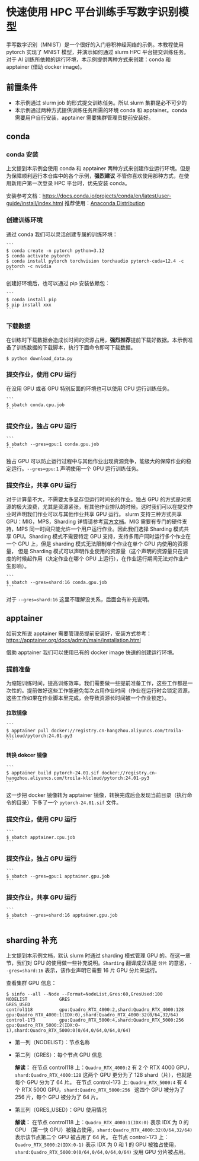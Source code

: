 # 快速使用 HPC 平台训练手写数字识别模型

手写数字识别（MNIST）是一个很好的入门卷积神经网络的示例。本教程使用 pytorch 实现了 MNIST 模型，并演示如何通过 slurm HPC 平台提交训练任务。
对于 AI 训练所依赖的运行环境，本示例提供两种方式来创建：conda 和 apptainer (借助 docker image)。

## 前置条件

* 本示例通过 slurm job 的形式提交训练任务。所以 slurm 集群是必不可少的
* 本示例通过两种方式提供训练任务所需的环境 conda 和 apptainer。conda 需要用户自行安装，apptainer 需要集群管理员提前安装好。

## conda

### conda 安装

上文提到本示例会使用 conda 和 apptainer 两种方式来创建作业运行环境。但是为保障顺利运行本仓库中的各个示例，**强烈建议** 不管你喜欢使用那种方式，在使用新用户第一次登录 HPC 平台时，优先安装 conda。

安装参考文档：https://docs.conda.io/projects/conda/en/latest/user-guide/install/index.html
推荐使用：[Anaconda Distribution](https://www.anaconda.com/download)

### 创建训练环境

通过 conda 我们可以灵活创建专属的训练环境：

    ```
    $ conda create -n pytorch python=3.12
    $ conda activate pytorch
    $ conda install pytorch torchvision torchaudio pytorch-cuda=12.4 -c pytorch -c nvidia
    ```

创建好环境后，也可以通过 pip 安装依赖包：

    ```
    $ conda install pip
    $ pip install xxx
    ```

### 下载数据

在训练时下载数据会造成长时间的资源占用，**强烈推荐**提前下载好数据。本示例准备了训练数据的下载脚本，执行下面命令即可下载数据。

```
$ python download_data.py
```

### 提交作业，使用 CPU 运行

在没用 GPU 或者 GPU 特别反面的环境也可以使用 CPU 运行训练任务。

    ```
    $ sbatch conda.cpu.job
    ```

### 提交作业，独占 GPU 运行

    ```
    $ sbatch --gres=gpu:1 conda.gpu.job
    ```

独占 GPU 可以防止运行过程中与其他作业出现资源竞争，能极大的保障作业的稳定运行。`--gres=gpu:1` 声明使用一个 GPU 运行训练任务。

### 提交作业，共享 GPU 运行

对于计算量不大，不需要太多显存但运行时间长的作业。独占 GPU 的方式是对资源的极大浪费，尤其是资源紧张，有其他作业排队的时候。这时我们可以在提交作业时声明我们作业可以与其他作业共享 GPU 运行。
slurm 支持三种方式共享 GPU：MIG，MPS，Sharding 详情请参考[官方文档](https://slurm.schedmd.com/gres.html)。MIG 需要有专门的硬件支持，MPS 同一时间只能允许一个用户运行作业。因此我们选择
Sharding 模式共享 GPU。Sharding 模式不需要特定 GPU 支持，支持多用户同时运行多个作业在一个 GPU 上，但是 sharding 模式无法限制单个作业在单个 GPU 内使用的资源量，
但是 Sharding 模式可以声明作业使用的资源量（这个声明的资源量只在调度的时候起作用（决定作业在哪个 GPU 上运行），在作业运行期间无法对作业产生影响）。

    ```
    $ sbatch --gres=shard:16 conda.gpu.job
    ```

对于 `--gres=shard:16` 这里不理解没关系，后面会有补充说明。

## apptainer

如前文所说 apptainer 需要管理员提前安装好，安装方式参考：https://apptainer.org/docs/admin/main/installation.html

借助 apptainer 我们可以使用已有的 docker image 快速的创建运行环境。

### 提前准备

为缩短训练时间，提高训练效率。我们需要做一些提前准备工作，这些工作都是一次性的。提前做好这些工作能避免每次占用作业时间（作业在运行时会锁定资源，这些工作如果在作业脚本里完成，会导致资源长时间被一个作业锁定）。

#### 拉取镜像

    ```
    $ apptainer pull docker://registry.cn-hangzhou.aliyuncs.com/troila-klcloud/pytorch:24.01-py3
    ```

#### 转换 dokcer 镜像

    ```
    $ apptainer build pytorch-24.01.sif docker://registry.cn-hangzhou.aliyuncs.com/troila-klcloud/pytorch:24.01-py3
    ```

这一步把 docker 镜像转为 apptainer 镜像，转换完成后会发现当前目录（执行命令的目录）下多了一个 `pytorch-24.01.sif` 文件。

### 提交作业，使用 CPU 运行

    ```
    $ sbatch apptainer.cpu.job
    ```

### 提交作业，独占 GPU 运行

    ```
    $ sbatch --gres=gpu:1 apptainer.gpu.job
    ```

### 提交作业，共享 GPU 运行

    ```
    $ sbatch --gres=shard:16 apptainer.gpu.job
    ```

## sharding 补充

上文提到本示例文档，默认 slurm 时通过 sharding 模式管理 GPU 的。在这一章节，我们对 GPU 的使用做一些补充说明。`Sharding` 翻译成汉语是 `分片` 的意思，`--gres=shard:16` 表示，该作业声明它需要 16 片 GPU 分片来运行。

查看集群 GPU 信息：

```
$ sinfo --all --Node --Format=NodeList,Gres:60,GresUsed:100
NODELIST            GRES                                                        GRES_USED
control118          gpu:Quadro_RTX_4000:2,shard:Quadro_RTX_4000:128             gpu:Quadro_RTX_4000:1(IDX:0),shard:Quadro_RTX_4000:32(0/64,32/64)
control-173         gpu:Quadro_RTX_5000:4,shard:Quadro_RTX_5000:256             gpu:Quadro_RTX_5000:2(IDX:0-1),shard:Quadro_RTX_5000:0(0/64,0/64,0/64,0/64)
```

* 第一列（NODELIST）：节点名称
* 第二列（GRES）：每个节点 GPU 信息

    **解读：** 在节点 control118 上：`Quadro_RTX_4000:2` 有 2 个 RTX 4000 GPU，`shard:Quadro_RTX_4000:128` 这两个 GPU 更分为了 128 shard（片），也就是每个 GPU 分为了 64 片。
    在节点 control-173 上: `Quadro_RTX_5000:4` 有 4 个 RTX 5000 GPU，`shard:Quadro_RTX_5000:256 ` 这四个 GPU 被分为了 256 片，每个 GPU 被分为了 64 片。

*  第三列（GRES_USED）：GPU 使用情况

    **解读：** 在节点 control118 上：`Quadro_RTX_4000:1(IDX:0)` 表示 IDX 为 0 的 GPU （第一快 GPU）被独占使用，`shard:Quadro_RTX_4000:32(0/64,32/64)` 表示该节点第二个 GPU 被占用了 64 片。
    在节点 control-173 上：`Quadro_RTX_5000:2(IDX:0-1)` 表示 IDX 为 0 和 1 的 GPU 被独占使用，`shard:Quadro_RTX_5000:0(0/64,0/64,0/64,0/64)` 没用 GPU 分片被占用。
